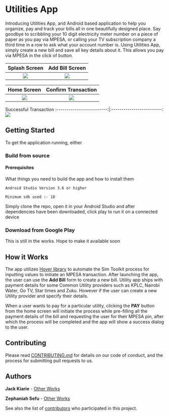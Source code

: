 # Utilities App

Introducing Utilities App, and Android based application to help you organize, pay and track your bills all in one beautifully designed place. Say goodbye to scribbling
your 10 digit electricity meter number on a piece of paper as you pay via MPESA, or calling your TV subscription company a third time in a row to ask what your account number is.
Using Utilities App, simply create a new bill and save all key details about it. This allows you pay via MPESA in the click of button.


Splash Screen             |  Add Bill Screen
:-------------------------:|:-------------------------:
![](https://user-images.githubusercontent.com/8895134/81540466-60599c00-937a-11ea-97f6-7a2b0237652f.png)  |  ![](https://user-images.githubusercontent.com/8895134/81540617-93039480-937a-11ea-99b8-0637f2188f38.png)

Home Screen             |  Confirm Transaction
:-------------------------:|:-------------------------:
![](https://user-images.githubusercontent.com/8895134/81540905-03aab100-937b-11ea-9ce8-23377fe05055.png)  | ![](https://user-images.githubusercontent.com/8895134/81540883-fd1c3980-937a-11ea-89d8-8d034bb56454.png)

Successful Transaction
:-------------------------:|:-------------------------:
![](https://user-images.githubusercontent.com/8895134/81540896-01485700-937b-11ea-85cc-5d59b8ef6f2b.png)


## Getting Started

To get the application running, either

### Build from source

#### Prerequisites

What things you need to build the app and how to install them

```
Android Studio Version 3.6 or higher

Minimum sdk used :- 18

```

Simply clone the repo, open it in your Android Studio and after dependencies have been downloaded, click play to run
it on a connected device

### Download from Google Play

This is still in the works. Hope to make it available soon

## How it Works

The app utilizes [Hover library](https://www.usehover.com/) to automate the Sim Toolkit process for inputting values to initiate an MPESA transaction.
After launching the app, the user can use the **Add Bill** form to create a new bill. Utility app ships with payment details for some Common
Utility providers such as KPLC, Nairobi Water, Go TV, Star times and Zuku. However if the user can create a new Utility provider and specify their details.

When a user wants to pay for a particular utility, clicking the **PAY** button from the home screen will initiate the process while pre-filling all the payment
details of the bill and requesting the user for their MPESA pin, after which the process will be completed and the app will show a success dialog to the user.


## Contributing

Please read [CONTRIBUTING.md](https://gist.github.com/PurpleBooth/b24679402957c63ec426) for details on our code of conduct, and the process for submitting pull requests to us.

## Authors

 **Jack Kiarie** - [Other Works](https://github.com/Jackwitwicky)

 **Zephaniah Sefu** - [Other Works](https://github.com/SefuZeph)

See also the list of [contributors](https://github.com/your/project/contributors) who participated in this project.


